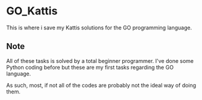 # GO_Kattis
This is where i save my Kattis solutions for the GO programming language.

 ## Note

 All of these tasks is solved by a total beginner programmer.
 I've done some Python coding before but these are my first tasks regarding the GO language.

 As such, most, if not all of the codes are probably not the ideal way of doing them.